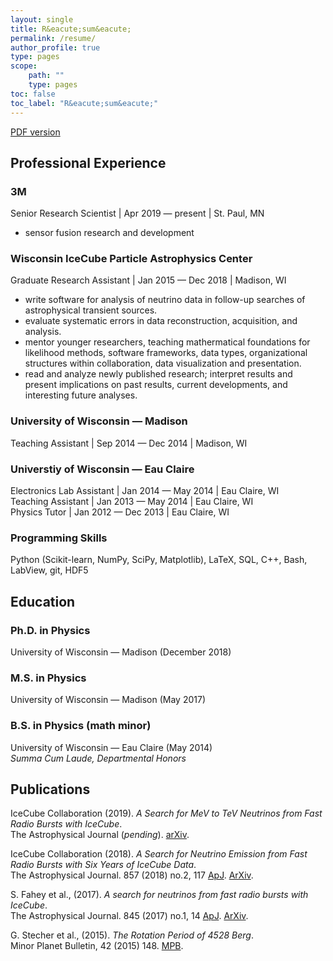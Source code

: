 ```yaml
---
layout: single
title: R&eacute;sum&eacute;
permalink: /resume/
author_profile: true
type: pages
scope:
    path: ""
    type: pages
toc: false
toc_label: "R&eacute;sum&eacute;"
---
```


<a href="{{ site.baseurl }}/assets/images/Resume_githubpage.pdf" class="btn btn--large btn--info"><i class="fas fa-file-alt"></i><span> PDF version </span></a>

## Professional Experience

### 3M
Senior Research Scientist | Apr 2019 &mdash; present | St. Paul, MN

* sensor fusion research and development

### Wisconsin IceCube Particle Astrophysics Center
Graduate Research Assistant  |  Jan 2015 &mdash; Dec 2018  |  Madison, WI<br>

* write software for analysis of neutrino data in follow-up searches of astrophysical transient sources.
* evaluate systematic errors in data reconstruction, acquisition, and analysis.
* mentor younger researchers, teaching mathermatical foundations for likelihood methods, software frameworks, data types, organizational structures within collaboration, data visualization and presentation.
* read and analyze newly published research; interpret results and present implications on past results, current developments, and interesting future analyses.

### University of Wisconsin &mdash; Madison
Teaching Assistant  |  Sep 2014 &mdash; Dec 2014  |  Madison, WI

### Universtiy of Wisconsin &mdash; Eau Claire
Electronics Lab Assistant  |  Jan 2014 &mdash; May 2014  |  Eau Claire, WI<br>
Teaching Assistant  |  Jan 2013 &mdash; May 2014  |  Eau Claire, WI<br>
Physics Tutor  |  Jan 2012 &mdash; Dec 2013  |  Eau Claire, WI

### Programming Skills

Python (Scikit-learn, NumPy, SciPy, Matplotlib), LaTeX, SQL, C++, Bash, LabView, git, HDF5

## Education

### Ph.D. in Physics
University of Wisconsin &mdash; Madison (December 2018)<br>

### M.S. in Physics
University of Wisconsin &mdash; Madison (May 2017)<br>

### B.S. in Physics (math minor)<br>
University of Wisconsin &mdash; Eau Claire (May 2014)<br>
 *Summa Cum Laude, Departmental Honors*<br>

## Publications

IceCube Collaboration (2019). *A Search for MeV to TeV Neutrinos from Fast Radio Bursts with IceCube*. <br> The Astrophysical Journal (*pending*). [arXiv](https://arxiv.org/abs/1908.09997).<br>

IceCube Collaboration (2018). *A Search for Neutrino Emission from Fast Radio Bursts with Six Years of IceCube Data*.<br> The Astrophysical Journal. 857 (2018) no.2, 117 [ApJ](http://iopscience.iop.org/article/10.3847/1538-4357/aab4f8/meta). [ArXiv](https://arxiv.org/abs/1712.06277).<br>

S. Fahey et al., (2017). *A search for neutrinos from fast radio bursts with IceCube*.<br> The Astrophysical Journal. 845 (2017) no.1, 14 [ApJ](http://iopscience.iop.org/article/10.3847/1538-4357/aa7e28). [ArXiv](https://arxiv.org/abs/1611.03062).<br>

G. Stecher et al., (2015). *The Rotation Period of 4528 Berg*.<br> Minor Planet Bulletin, 42 (2015) 148. [MPB](http://www.minorplanet.info/MPB/issues/MPB_42-2.pdf).<br>
